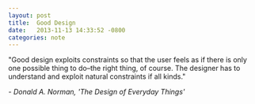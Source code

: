```yaml
---
layout: post
title:  Good Design
date:   2013-11-13 14:33:52 -0800
categories: note
---
```


"Good design exploits constraints so that the user feels as if there is only 
one possible thing to do–the right thing, of course. The designer has to 
understand and exploit natural constraints if all kinds."

*- Donald A. Norman, 'The Design of Everyday Things'*
